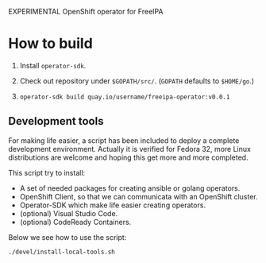 EXPERIMENTAL OpenShift operator for FreeIPA

# How to build

1. Install `operator-sdk`.

2. Check out repository under `$GOPATH/src/`.  (`GOPATH` defaults to
   `$HOME/go`.)

3. `operator-sdk build quay.io/username/freeipa-operator:v0.0.1`

## Development tools

For making life easier, a script has been included to deploy a complete
development environment. Actually it is verified for Fedora 32, more Linux
distributions are welcome and hoping this get more and more completed.

This script try to install:

- A set of needed packages for creating ansible or golang operators.
- OpenShift Client, so that we can communicata with an OpenShift cluster.
- Operator-SDK which make life easier creating operators.
- (optional) Visual Studio Code.
- (optional) CodeReady Containers.

Below we see how to use the script:

```shell
./devel/install-local-tools.sh
```
